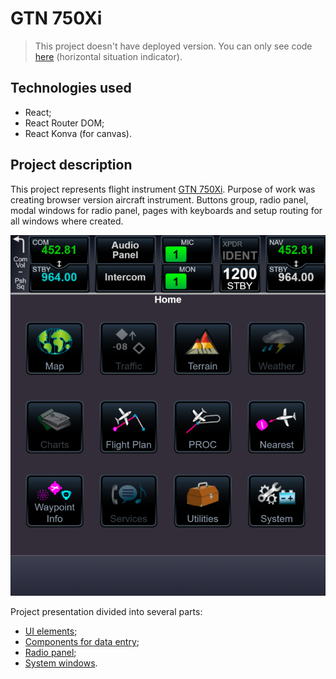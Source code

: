 # GTN 750Xi

> This project doesn't have deployed version. You can only see code [here](./code-example/HorizontalSituationIndicator) (horizontal situation indicator).

## Technologies used

- React;
- React Router DOM;
- React Konva (for canvas).

## Project description

This project represents flight instrument [GTN 750Xi](https://buy.garmin.com/en-US/US/p/606798). Purpose of work was creating browser version aircraft instrument. Buttons group, radio panel, modal windows for radio panel, pages with keyboards and setup routing for all windows where created.

![Main screen](./main-screen.png)

Project presentation divided into several parts:

- [UI elements](./ui/README.md);
- [Components for data entry](./input-components/README.md);
- [Radio panel](./radio-panel/README.md);
- [System windows](./system-windows/README.md).
